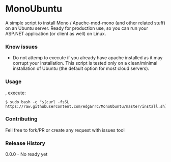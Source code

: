 MonoUbuntu
=========

A simple script to install Mono / Apache-mod-mono (and other related stuff) on an Ubuntu server. Ready for production use, so you can run your ASP.NET application (or client as well) on Linux.

### Know issues

- Do not attemp to execute if you already have apache installed as it may corrupt your installation. This script is tested only on a clean/minimal installation of Ubuntu (the default option for most cloud servers).

### Usage

, execute:

```shell
$ sudo bash -c "$(curl -fsSL https://raw.githubusercontent.com/edgarrc/MonoUbuntu/master/install.sh)$ 
```

### Contributing

Fell free to fork/PR or create any request with issues tool

### Release History

0.0.0 - No ready yet


